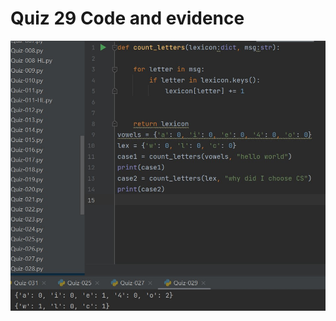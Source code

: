  # Quiz 29 Code and evidence
 ![](https://github.com/ZavenGaloyan/Unit2_repo/blob/main/Quizzes/Quiz-29-code.jpg)
